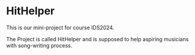 # HitHelper

This is our mini-project for course IDS2024.

The Project is called HitHelper and is supposed to help aspiring musicians with song-writing process.
